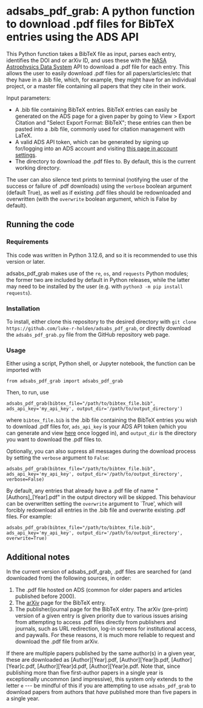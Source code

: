 # adsabs_pdf_grab: A python function to download .pdf files for BibTeX entries using the ADS API

This Python function takes a BibTeX file as input, parses each entry, identifies the DOI and or arXiv ID, and uses these with the [NASA Astrophysics Data System](https://ui.adsabs.harvard.edu/) API to download a .pdf file for each entry. This allows the user to easily download .pdf files for all papers/articles/etc that they have in a .bib file, which, for example, they might have for an individual project, or a master file containing all papers that they cite in their work.

Input parameters:
 - A .bib file containing BibTeX entries. BibTeX entries can easily be generated on the ADS page for a given paper by going to View > Export Citation and "Select Export Format: BibTeX"; these entries can then be pasted into a .bib file, commonly used for citation management with LaTeX.
 - A valid ADS API token, which can be generated by signing up for/logging into an ADS account and visiting [this page in account settings](https://ui.adsabs.harvard.edu/user/settings/token).
 - The directory to download the .pdf files to. By default, this is the current working directory.

The user can also silence text prints to terminal (notifying the user of the success or failure of .pdf downloads) using the `verbose` boolean argument (default True), as well as if existing .pdf files should be redownloaded and overwritten (with the `overwrite` boolean argument, which is False by default).

## Running the code

### Requirements

This code was written in Python 3.12.6, and so it is recommended to use this version or later. 

adsabs_pdf_grab makes use of the `re`, `os`, and `requests` Python modules; the former two are included by default in Python releases, while the latter may need to be installed by the user (e.g. with `python3 -m pip install requests`). 

### Installation

To install, either clone this repository to the desired directory with `git clone https://github.com/luke-r-holden/adsabs_pdf_grab`, or directly download the `adsabs_pdf_grab.py` file from the GitHub repository web page.

### Usage

Either using a script, Python shell, or Jupyter notebook, the function can be imported with 
```
from adsabs_pdf_grab import adsabs_pdf_grab
```

Then, to run, use
```
adsabs_pdf_grab(bibtex_file="/path/to/bibtex_file.bib", ads_api_key='my_api_key', output_dir='/path/to/output_directory')
```
where `bibtex_file.bib` is the .bib file containing the BibTeX entries you wish to download .pdf files for, `ads_api_key` is your ADS API token (which you can generate and view [here](https://ui.adsabs.harvard.edu/user/settings/token) once logged in), and `output_dir` is the directory you want to download the .pdf files to.

Optionally, you can also supress all messages during the download process by setting the `verbose` argument to `False`:
```
adsabs_pdf_grab(bibtex_file="/path/to/bibtex_file.bib", ads_api_key='my_api_key', output_dir='/path/to/output_directory', verbose=False)
```

By default, any entries that already have a .pdf file of name "[Authors]\_[Year].pdf" in the output directory will be skipped. This behaviour can be overwritten setting the `overwrite` argument to `True', which will forcibly redownload all entries in the .bib file and overwrite existing .pdf files. For example:
```
adsabs_pdf_grab(bibtex_file="/path/to/bibtex_file.bib", ads_api_key='my_api_key', output_dir='/path/to/output_directory', overwrite=True)
```

## Additional notes

In the current version of adsabs_pdf_grab, .pdf files are searched for (and downloaded from) the following sources, in order:
 1) The .pdf file hosted on ADS (common for older papers and articles published before 2000).
 2) The [arXiv](https://arxiv.org/) page for the BibTeX entry.
 3) The publisher/journal page for the BibTeX entry.
The arXiv (pre-print) version of a given entry is given priority due to various issues arising from attempting to access .pdf files directly from publishers and journals, such as URL redirection, log-in screens for institutional access, and paywalls. For these reasons, it is much more reliable to request and download the .pdf file from arXiv.

If there are multiple papers published by the same author(s) in a given year, these are downloaded as [Author][Year].pdf, [Author][Year]b.pdf, [Author][Year]c.pdf, [Author][Year]d.pdf, [Author][Year]e.pdf. Note that, since publishing more than five first-author papers in a single year is exceptionally uncommon (and impressive), this system only extends to the letter `e` --- be mindful of this if you are attempting to use `adsabs_pdf_grab` to download papers from authors that *have* published more than five papers in a single year.
